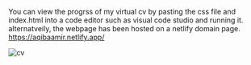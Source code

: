 You can view the progrss of my virtual cv by pasting the css file and index.html into a code editor such as visual code studio and running it.
alternatveily, the webpage has been hosted on a netlify domain page. https://aqibaamir.netlify.app/


![cv](https://github.com/user-attachments/assets/c9025eb6-b374-4f0b-99b5-6392c76afbc3)
